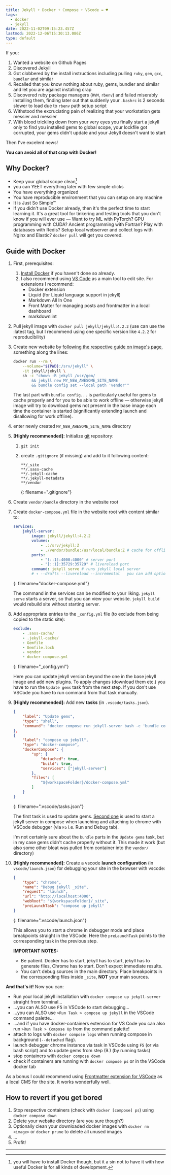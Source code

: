 ```yaml
---
title: Jekyll + Docker + Compose + VScode = ♥
tags:
  - docker
  - jekyll
date: 2022-11-02T09:15:23.457Z
lastmod: 2022-12-06T15:30:13.086Z
type: default
---
```


If you:

1. Wanted a website on Github Pages
2. Discovered Jekyll
3. Got clobbered by the install instructions including pulling `ruby`, `gem`, `gcc`, `bundler` and similar
4. Recalled that you know nothing about ruby, gems, bundler and similar and let you are against installing crap
5. Discovered ruby package managers (`RVM`, `rbenv`) and failed miserably installing them, finding later out that suddenly your `.bashrc` is 2 seconds slower to load due to `rbenv` path setup script
6. Withstood the excruciating pain of realizing that your workstation gets messier and messier
7. With blood trickling down from your very eyes you finally start a jekyll only to find you installed gems to global scope, your lockfile got corrupted, your gems didn't update and your Jekyll doesn't want to start

Then I've excelent news!

**You can avoid all of that crap with Docker!**

## Why Docker?

- Keep your global scope clean[^1]
- you can YEET everything later with few simple clicks
- You have everything organized
- You have reproducible environment that you can setup on any machine
- It is Just So Simple™
- If you didn't use Docker already, then it's the perfect time to start learning it. It's a great tool for tinkering and testing tools that you don't know if you will ever use — Want to try ML with PyTorch? GPU programming with CUDA? Ancient programming with Fortran? Play with databases with Redis? Setup local webserver and collect logs with Nginx and Elastic? `docker pull` will get you covered.

## Guide with Docker

1. First, prerequisites:
   1. [Install Docker](https://docs.docker.com/engine/install) if you haven't done so already.
   2. I also recommend using [VS Code](https://code.visualstudio.com/) as a main tool to edit site. For extensions I recommend:
      - Docker extension
      - Liquid (for Liquid language support in jekyll)
      - Markdown All In One
      - Front Matter for managing posts and frontmatter in a local dashboard
      - markdownlint

2. Pull jekyll image with `docker pull jekyll/jekyll:4.2.2` (use can use the :latest tag, but I recommend using one specific version like `4.2.2` for reproducibility)
3. Create new website by [following the respective guide on image's page](https://github.com/envygeeks/jekyll-docker/blob/master/README.md#quick-start-under-windows-cmd), something along the lines:

   ```bash
   docker run --rm \
       --volume="${PWD}:/srv/jekyll" \
       -it jekyll/jekyll \
       sh -c "chown -R jekyll /usr/gem/
           && jekyll new MY_NEW_AWESOME_SITE_NAME
           && bundle config set --local path 'vendor'"
   ```

    The last part with `bundle config...` is particularly useful for gems to cache properly and for you to be able to work offline — otherwise jekyll image will try to download gems not present in the base image each time the container is started (significantly extending launch and disallowing for work offline).

4. enter newly created `MY_NEW_AWESOME_SITE_NAME` directory
5. **[Highly recommended]:** Initialize [git](https://git-scm.com/) repository:
    1. `git init`
    2. create `.gitignore` (if missing) and add to it following content:

       ```
       **/_site
       **/.sass-cache
       **/.jekyll-cache
       **/.jekyll-metadata
       **/vendor
       ```
       {: filename=".gitignore"}

6. Create `vendor/bundle` directory in the website root
7. Create `docker-compose.yml` file in the website root with content similar to:

   ```yml
   services:
       jekyll-server:
           image: jekyll/jekyll:4.2.2
           volumes:
               - .:/srv/jekyll:Z
               - ./vendor/bundle:/usr/local/bundle:Z # cache for offline work
           ports:
               - "[::1]:4000:4000" # server port
               - "[::1]:35729:35729" # livereload port
           command: jekyll serve # runs jekyll local server
           # ↑ --drafts --livereload --incremental   you can add optional arguments
   ```
   {: filename="docker-compose.yml"}

   The command in the services can be modified to your liking. `jekyll serve` starts a server, so that you can view your website. `jekyll build` would rebuild site without starting server.

8. Add appropriate entries to the `_config.yml` file (to exclude from being copied to the static site):

   ```yml
   exclude:
       - .sass-cache/
       - .jekyll-cache/
       - Gemfile
       - Gemfile.lock
       - vendor
       - docker-compose.yml
   ```
   {: filename="_config.yml"}

   Here you can update jekyll version beyond the one in the base jekyll image and add new plugins. To apply changes (download them etc.) you have to run the `Update gems` task from the next step. If you don't use VSCode you have to run command from that task manually.

9. **[Highly recommended]:** Add new **tasks** (in `.vscode/tasks.json`).

   ```json
   {
       "label": "Update gems",
       "type": "shell",
       "command": "docker compose run jekyll-server bash -c 'bundle config unset deployment && bundle update && bundle install --deployment'",
   },
   {
       "label": "compose up jekyll",
       "type": "docker-compose",
       "dockerCompose": {
           "up": {
               "detached": true,
               "build": true,
               "services": ["jekyll-server"]
           },
           "files": [
               "${workspaceFolder}/docker-compose.yml"
           ]
       }
   }
   ```
   {: filename=".vscode/tasks.json"}

    The first task is used to update gems. [Second one](https://code.visualstudio.com/docs/containers/reference#_docker-compose-task) is used to start a jekyll server in compose when launching and attaching to chrome with VSCode debugger (via `F5` i.e. Run and Debug tab).

    I'm not certainly sure about the `bundle` parts in the `Update gems` task, but in my case gems didn't cache properly without it. This made it work (but also some other bloat was pulled from container into the `vendor/` directory)

10. **[Highly recommended]:** Create a vscode **launch configuration** (in `vscode/launch.json`) for debugging your site in the browser with vscode:

    ```json
    {
        "type": "chrome",
        "name": "Debug jekyll _site",
        "request": "launch",
        "url": "http://localhost:4000",
        "webRoot": "${workspaceFolder}/_site",
        "preLaunchTask": "compose up jekyll"
    }
    ```
    {: filename=".vscode/launch.json"}

    This allows you to start a chrome in debugger mode and place breakpoints straight in the VSCode. Here the `preLaunchTask` points to the corresponding task in the previous step.

    **IMPORTANT NOTES:**
    - Be patient. Docker has to start, jekyll has to start, jekyll has to generate files, Chrome has to start. Don't expect immediate results.
    - You can't debug sources in the main directory. Place breakpoints in the corresponding files inside `_site`, **NOT** your main sources.

**And that's it!** Now you can:

- Run your local jekyll installation with `docker compose up jekyll-server` straight from terminal...
- ...you can ALSO use <kbd>F5</kbd> in VSCode to start debugging...
- ...you can ALSO use `>Run Task > compose up jekyll` in the VSCode command palette...
- ...and if you have docker-containers extension for VS Code you can also run `>Run Task > Compose Up` from the command palette!
- attach to logs with `docker compose logs` when running compose in background (`--detached` flag).
- launch debugger chrome instance via task in VSCode using `F5` (or via bash script) and to update gems from step (9.) (by running tasks)
- stop containers with `docker compose down`
- check if containers are running with `docker compose ps` or in the VSCode docker tab

As a bonus I could recommend using [Frontmatter extension for VSCode](https://frontmatter.codes/) as a local CMS for the site. It works wonderfully well.

## How to revert if you get bored

1. Stop respective containers (check with `docker [compose] ps`) using `docker compose down`
2. Delete your website directory (are you sure though?)
3. Optionally clean your downloaded docker images with `docker rm <image>` or `docker prune` to delete all unused images
4. ...
5. Profit!

---

[^1]: you will have to install Docker though, but it a sin not to have it with how useful Docker is for all kinds of development.
